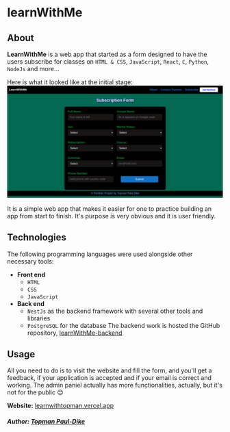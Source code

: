 # learnWithMe
## About
**LearnWithMe** is a web app that started as a form designed to have the users subscribe for classes on `HTML & CSS`, `JavaScript`, `React`, `C`, `Python`, `NodeJs` and more...

Here is what it looked like at the initial stage:
![LearnWithMe-light_theme](https://github.com/tpauldike/rough_work/blob/main/screenshots/LearnWithMe.png)

It is a simple web app that makes it easier for one to practice building an app from start to finish. It's purpose is very obvious and it is user friendly.

## Technologies
The following programming languages were used alongside other necessary tools:
- **Front end**
    - `HTML`
    - `CSS`
    - `JavaScript`
- **Back end**
  - `NestJs` as the backend framework with several other tools and libraries
  - `PostgreSQL` for the database
The backend work is hosted the GitHub repository, [learnWithMe-backend](https://github.com/tpauldike/learnWithMe-backend)

## Usage
All you need to do is to visit the website and fill the form, and you'll get a feedback, if your application is accepted and if your email is correct and working. The admin paniel actually has more functionalities, actually, but it's not for the public 😊

**Website:** [learnwithtopman.vercel.app](https://learnwithtopman.vercel.app)

##### Author: [Topman Paul-Dike](https://github.com/tpauldike)
